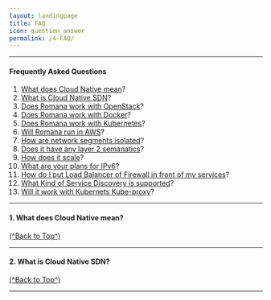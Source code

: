 ```yaml
---
layout: landingpage
title: FAQ
icon: question_answer
permalink: /4-FAQ/
---
```

---

#### Frequently Asked Questions

1. [What does Cloud Native mean](#what-does-cloud-native-mean)?
2. [What is Cloud Native SDN](#what-does-cloud-native-mean)?
3. [Does Romana work with OpenStack](#what-does-cloud-native-mean)?
4. [Does Romana work with Docker](#what-does-cloud-native-mean)?
5. [Does Romana work with Kubernetes](#what-does-cloud-native-mean)?
6. [Will Romana run in AWS](#what-does-cloud-native-mean)?
7. [How are network segments isolated](#what-does-cloud-native-mean)?
8. [Does it have any layer 2 semanatics](#what-does-cloud-native-mean)?
9. [How does it scale](#what-does-cloud-native-mean)?
10. [What are your plans for IPv6](#what-does-cloud-native-mean)?
11. [How do I put Load Balancer of Firewall in front of my services](#what-does-cloud-native-mean)?
12. [What Kind of Service Discovery is supported](#what-does-cloud-native-mean)?
13. [Will it work with Kubernets Kube-proxy](#what-does-cloud-native-mean)?

---

#### 1. What does Cloud Native mean?


[(^Back to Top^)](#frequently-asked-questions)

---

#### 2. What is Cloud Native SDN?


[(^Back to Top^)](#frequently-asked-questions)

---
